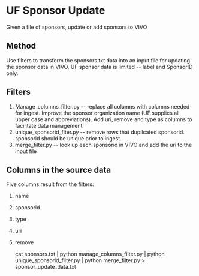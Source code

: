 # UF Sponsor Update

Given a file of sponsors, update or add sponsors to VIVO
 
## Method

Use filters to transform the sponsors.txt data into an input file
for updating the sponsor data in VIVO.  UF sponsor data is limited -- label and SponsorID only.

## Filters

1. Manage_columns_filter.py -- replace all columns with columns needed for ingest.  Improve the sponsor organization
name (UF supplies all upper case and abbreviations).  Add uri, remove and type as columns to facilitate data
management
1. unique_sponsorid_flter.py -- remove rows that dupilcated sponsorid.  sponsorid should be unique prior to ingest.
1. merge_filter.py -- look up each sponsorid in VIVO and add the uri to the input file

## Columns in the source data

Five columns result from the filters:

1. name
1. sponsorid
1. type
1. uri
1. remove

    cat sponsors.txt | python manage_columns_filter.py | python unique_sponsorid_filter.py | 
    python merge_filter.py > sponsor_update_data.txt